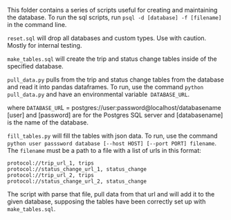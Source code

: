 This folder contains a series of scripts useful for creating and maintaining the database. To run the sql scripts, run `psql -d [database] -f [filename]` in the command line. 

`reset.sql` will drop all databases and custom types. Use with caution. Mostly for internal testing. 

`make_tables.sql` will create the trip and status change tables inside of the specified database.

`pull_data.py` pulls from the trip and status change tables from the database and read it into pandas dataframes. To run, use the command `python pull_data.py` and have an environmental variable` DATABASE_URL`.

where `DATABASE_UR`L = postgres://user:password@localhost/databasename
[user] and [password] are for the Postgres SQL server and [databasename] is the name of the database.



`fill_tables.py` will fill the tables with json data. To run, use the command `python user passsword database [--host HOST] [--port PORT] filename`. The `filename` must be a path to a file with a list of urls in this format:

```
protocol://trip_url_1, trips
protocol://status_change_url_1, status_change
protocol://trip_url_2, trips
protocol://status_change_url_2, status_change
```
The script with parse that file, pull data from that url and will add it to the given database, supposing the tables have been correctly set up with `make_tables.sql`. 
